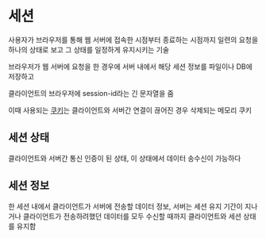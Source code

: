# 세션

사용자가 브라우저를 통해 웹 서버에 접속한 시점부터 종료하는 시점까지 일련의 요청을 
하나의 상태로 보고 그 상태를 일정하게 유지시키는 기술

브라우저가 웹 서버에 요청을 한 경우에 서버 내에서 해당 세션 정보를 파일이나 DB에 저장하고 

클라이언트의 브라우저에 session-id라는 긴 문자열을 줌

이때 사용되는 [쿠키](Cookie)는 클라이언트와 서버간 연결이 끊어진 경우 삭제되는 메모리 쿠키

## 세션 상태
클라이언트와 서버간 통신 인증이 된 상태, 이 상태에서 데이터 송수신이 가능하다

## 세션 정보
한 세션 내에서 클라이언트가 서버에 전송할 데이터 정보, 서버는 세션 유지 기간이 지나거나 클라이언트가 전송하려했던 데이터를 모두 수신할 때까지 클라이언트와 세션 상태를 유지함
